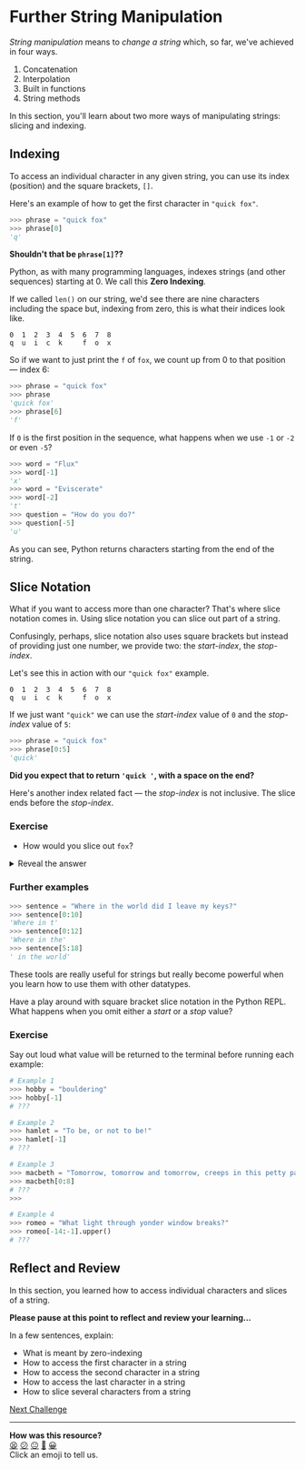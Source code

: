 # Further String Manipulation

_String manipulation_ means to _change a string_ which, so far, we've achieved
in four ways.

1. Concatenation
2. Interpolation
3. Built in functions
4. String methods

In this section, you'll learn about two more ways of manipulating strings:
slicing and indexing.

## Indexing

To access an individual character in any given string, you can use its index
(position) and the square brackets, `[]`.

Here's an example of how to get the first character in `"quick fox"`.

``` python
>>> phrase = "quick fox"
>>> phrase[0]
'q'
```

**Shouldn't that be `phrase[1]`??**

Python, as with many programming languages, indexes strings (and other
sequences) starting at 0. We call this **Zero Indexing**.

If we called `len()` on our string, we'd see there are nine characters
including the space but, indexing from zero, this is what their indices look
like.

``` 
0  1  2  3  4  5  6  7  8
q  u  i  c  k     f  o  x
```

So if we want to just print the `f` of `fox`, we count up from 0 to that
position — index 6:

``` python
>>> phrase = "quick fox"
>>> phrase
'quick fox'
>>> phrase[6]
'f'
```

If `0` is the first position in the sequence, what happens when we use `-1` or
`-2` or even `-5`?

``` python
>>> word = "Flux"
>>> word[-1]
'x'
>>> word = "Eviscerate"
>>> word[-2]
't'
>>> question = "How do you do?"
>>> question[-5]
'u'
```

As you can see, Python returns characters starting from the end of the string.

## Slice Notation

What if you want to access more than one character? That's where slice notation
comes in. Using slice notation you can slice out part of a string.

Confusingly, perhaps, slice notation also uses square brackets but instead of
providing just one number, we provide two: the _start-index_, the _stop-index_.

Let's see this in action with our `"quick fox"` example.

``` 
0  1  2  3  4  5  6  7  8
q  u  i  c  k     f  o  x
```

If we just want `"quick"` we can use the _start-index_ value of `0` and the
_stop-index_ value of `5`:

``` python 
>>> phrase = "quick fox"
>>> phrase[0:5]
'quick' 
```

**Did you expect that to return `'quick '`, with a space on the end?**

Here's another index related fact — the _stop-index_ is not inclusive. The slice
ends before the _stop-index_.

### Exercise

* How would you slice out `fox`?

<details>
  <summary>Reveal the answer</summary>

  ```python
  >>> phrase[6:9]
  ```
</details>

### Further examples

``` python
>>> sentence = "Where in the world did I leave my keys?"
>>> sentence[0:10]
'Where in t'
>>> sentence[0:12]
'Where in the'
>>> sentence[5:18]
' in the world'
```

These tools are really useful for strings but really become powerful when you
learn how to use them with other datatypes.

Have a play around with square bracket slice notation in the Python REPL. What
happens when you omit either a _start_ or a _stop_ value?

### Exercise

Say out loud what value will be returned to the terminal before running each
example:

``` python
# Example 1
>>> hobby = "bouldering"
>>> hobby[-1]
# ???

# Example 2
>>> hamlet = "To be, or not to be!"
>>> hamlet[-1]
# ???

# Example 3
>>> macbeth = "Tomorrow, tomorrow and tomorrow, creeps in this petty pace from day to day to the last syllable of recorded time."
>>> macbeth[0:8]
# ???
>>> 

# Example 4
>>> romeo = "What light through yonder window breaks?"
>>> romeo[-14:-1].upper()
# ???
```

## Reflect and Review

In this section, you learned how to access individual characters and slices of a
string.

**Please pause at this point to reflect and review your learning...**

In a few sentences, explain:

* What is meant by zero-indexing
* How to access the first character in a string
* How to access the second character in a string
* How to access the last character in a string
* How to slice several characters from a string


[Next Challenge](06_beyond_strings.md)

<!-- BEGIN GENERATED SECTION DO NOT EDIT -->

---

**How was this resource?**  
[😫](https://airtable.com/shrUJ3t7KLMqVRFKR?prefill_Repository=makersacademy%2Fpython_foundations&prefill_File=chapter1%2F05_further_string_manipulation.md&prefill_Sentiment=😫) [😕](https://airtable.com/shrUJ3t7KLMqVRFKR?prefill_Repository=makersacademy%2Fpython_foundations&prefill_File=chapter1%2F05_further_string_manipulation.md&prefill_Sentiment=😕) [😐](https://airtable.com/shrUJ3t7KLMqVRFKR?prefill_Repository=makersacademy%2Fpython_foundations&prefill_File=chapter1%2F05_further_string_manipulation.md&prefill_Sentiment=😐) [🙂](https://airtable.com/shrUJ3t7KLMqVRFKR?prefill_Repository=makersacademy%2Fpython_foundations&prefill_File=chapter1%2F05_further_string_manipulation.md&prefill_Sentiment=🙂) [😀](https://airtable.com/shrUJ3t7KLMqVRFKR?prefill_Repository=makersacademy%2Fpython_foundations&prefill_File=chapter1%2F05_further_string_manipulation.md&prefill_Sentiment=😀)  
Click an emoji to tell us.

<!-- END GENERATED SECTION DO NOT EDIT -->
